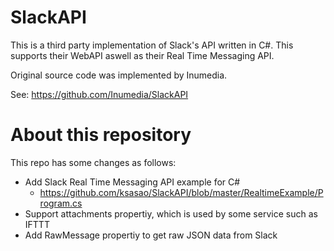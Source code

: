 # SlackAPI

This is a third party implementation of Slack's API written in C#. This supports their WebAPI aswell as their Real Time Messaging API.

Original source code was implemented by Inumedia.

See: https://github.com/Inumedia/SlackAPI

# About this repository

This repo has some changes as follows:

- Add Slack Real Time Messaging API example for C#
  - https://github.com/ksasao/SlackAPI/blob/master/RealtimeExample/Program.cs
- Support attachments propertiy, which is used by some service such as IFTTT
- Add RawMessage propertiy to get raw JSON data from Slack
